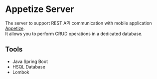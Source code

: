# Appetize Server
The server to support REST API communication with mobile application [Appetize](https://github.com/kornasiowa/Appetize). </br>
It allows you to perform CRUD operations in a dedicated database.

## Tools
- Java Spring Boot
- HSQL Database
- Lombok
